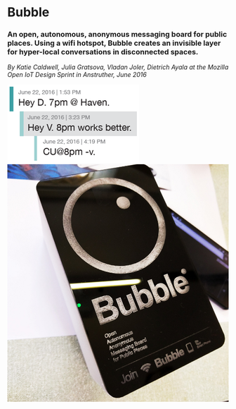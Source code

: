 # Bubble

### An open, autonomous, anonymous messaging board for public places. Using a wifi hotspot, Bubble creates an invisible layer for hyper-local conversations in disconnected spaces.

*By Katie Caldwell, Julia Gratsova, Vladan Joler, Dietrich Ayala at the Mozilla Open IoT Design Sprint in Anstruther, June 2016*

<img src="img/bubble_chat.png">
<img src="img/bubble_object.jpg">
